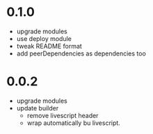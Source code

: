 # 0.1.0

 - upgrade modules
 - use deploy module
 - tweak README format
 - add peerDependencies as dependencies too

# 0.0.2

 - upgrade modules
 - update builder
   - remove livescript header
   - wrap automatically bu livescript.
